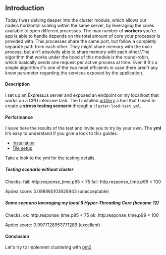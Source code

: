 ## Introduction

Today I was delving deeper into the cluster module, which allows our nodejs horizontal scaling within the same server, by leveraging the cores available to open different processes. The max number of **workers** you're app is able to handle depends on the total amount of core your processor is provided with. This processes share the same port, but follow a completly separate path from each other. They might share memory with the main process, but ain't absolutly able to share memory with each other.\The algorithm that works under the hood of this module is the round-robin, which basically sends one request per active process at time. Even if it's a simple algorithm it's one of the two most efficients in case there aren't any know parameter regarding the services exposed by the application.

#### Description
I set up an ExpressJs server and exposed an endpoint on my localhost that works on a CPU intensive task. The I installed [*artillery*](https://docs.art) a tool that I used to create a **stress testing scenario** through a ```cluster-load-test.yml```.


#### Performance

I leave here the results of the test and invite you to try by your own. The **yml** it's easy to understand if you give a look to this guides:
* [Installation](https://www.artillery.io/docs/get-started/get-artillery)
* [File setup](https://www.artillery.io/docs/get-started/first-test)

Take a look to the [yml](./cluster-load-test.yml) for the testing details.

##### Testing scenario without cluster

Checks:
fail: http.response_time.p95 < 75
fail: http.response_time.p99 < 100

Apdex score: 0.098860103626943 (unacceptable)

##### Same scenario laveraging my local 6 Hyper-Threading Core (become 12)

Checks:
ok: http.response_time.p95 < 75
ok: http.response_time.p99 < 100

Apdex score: 0.9977128953771289 (excellent)


#### Conclusion

Let's try to implement clustering with [pm2]()
